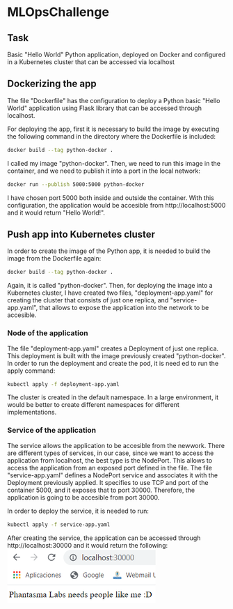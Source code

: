# MLOpsChallenge

## Task

Basic "Hello World" Python application, deployed on Docker and configured in a Kubernetes cluster that can be accessed via localhost

## Dockerizing the app
The file "Dockerfile" has the configuration to deploy a Python basic "Hello World" application using Flask library that can be accessed through localhost.

For deploying the app, first it is necessary to build the image by executing the following command in the directory where the Dockerfile is included:

```bash
docker build --tag python-docker .
```

I called my image "python-docker". Then, we need to run this image in the container, and we need to publish it into a port in the local network:

```bash
docker run --publish 5000:5000 python-docker
```

I have chosen port 5000 both inside and outside the container. With this configuration, the application would be accesible from http://localhost:5000 and it would return "Hello World!".

## Push app into Kubernetes cluster
In order to create the image of the Python app, it is needed to build the image from the Dockerfile again:
```bash
docker build --tag python-docker .
```

Again, it is called "python-docker". Then, for deploying the image into a Kubernetes cluster, I have created two files, "deployment-app.yaml" for creating the cluster that consists of just one replica, and "service-app.yaml", that allows to expose the application into the network to be accesible.

### Node of the application
The file "deployment-app.yaml" creates a Deployment of just one replica. This deployment is built with the image previously created "python-docker". In order to run the deployment and create the pod, it is need
ed to run the apply command:
```bash
kubectl apply -f deployment-app.yaml
```
The cluster is created in the default namespace. In a large environment, it would be better to create different namespaces for different implementations.

### Service of the application
The service allows the application to be accesible from the newwork. There are different types of services, in our case, since we want to access the application from localhost, the best type is the NodePort. This allows to access the application from an exposed port defined in the file.
The file "service-app.yaml" defines a NodePort service and associates it with the Deployment previously applied. It specifies to use TCP and port of the container 5000, and it exposes that to port 30000. Therefore, the application is going to be accesible from port 30000.

In order to deploy the service, it is needed to run:
```bash
kubectl apply -f service-app.yaml
```
After creating the service, the application can be accessed through http://localhost:30000 and it would return the following:
![Test Image 1](output.PNG)
